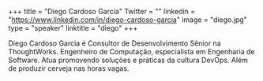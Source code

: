 +++ 
title = "Diego Cardoso Garcia" 
Twitter = "" 
linkedin = "https://www.linkedin.com/in/diego-cardoso-garcia" 
image = "diego.jpg" 
type = "speaker" 
linktitle = "diego" 
+++ 

Diego Cardoso Garcia é Consultor de Desenvolvimento Sênior na ThoughtWorks. Engenheiro de Computação, especialista em Engenharia de Software. Atua promovendo soluções e práticas da cultura DevOps. Além de produzir cerveja nas horas vagas.

